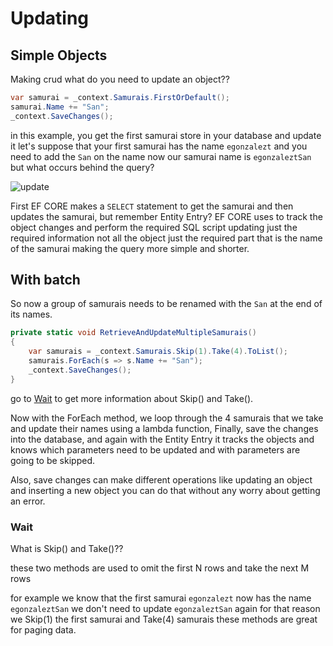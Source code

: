 # Updating 

## Simple Objects
Making crud what do you need to update an object??

```csharp
var samurai = _context.Samurais.FirstOrDefault();
samurai.Name += "San";
_context.SaveChanges();
```

in this example, you get the first samurai store in your database and update it let's suppose that your first samurai has the name `egonzalezt` and you need to add the `San` on the name now our samurai name is `egonzaleztSan` but what occurs behind the query?

![update](https://user-images.githubusercontent.com/53051438/197415400-7ef44481-3b9f-4db1-a49c-f42b15806ac1.png)

First EF CORE makes a `SELECT` statement to get the samurai and then updates the samurai, but remember Entity Entry? EF CORE uses to track the object changes and perform the required SQL script updating just the required information not all the object just the required part that is the name of the samurai making the query more simple and shorter. 

## With batch

So now a group of samurais needs to be renamed with the `San` at the end of its names.

```csharp
private static void RetrieveAndUpdateMultipleSamurais()
{
    var samurais = _context.Samurais.Skip(1).Take(4).ToList();
    samurais.ForEach(s => s.Name += "San");
    _context.SaveChanges();
}
```

go to [Wait](#wait) to get more information about Skip() and Take().

Now with the ForEach method, we loop through the 4 samurais that we take and update their names using a lambda function, Finally, save the changes into the database, and again with the Entity Entry it tracks the objects and knows which parameters need to be updated and with parameters are going to be skipped.

Also, save changes can make different operations like updating an object and inserting a new object you can do that without any worry about getting an error.

### Wait

What is Skip() and Take()??

these two methods are used to omit the first N rows and take the next M rows 

for example we know that the first samurai `egonzalezt` now has the name `egonzaleztSan` we don't need to update `egonzaleztSan` again for that reason we Skip(1) the first samurai and Take(4) samurais these methods are great for paging data. 